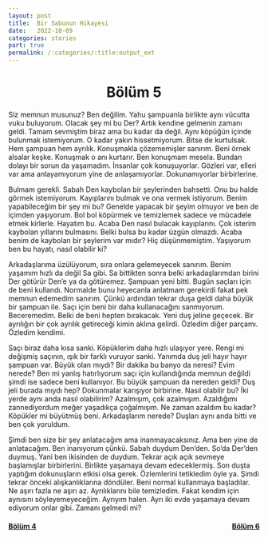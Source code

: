 ```yaml
---
layout: post
title:  Bir Sabunun Hikayesi
date:   2022-10-09
categories: stories
part: true
permalink: /:categories/:title:output_ext
---
```


<center>
<h1>Bölüm 5</h1>
</center>

Siz memnun musunuz? Ben değilim. Yahu şampuanla birlikte aynı vücutta vuku buluyorum. Olacak şey mi bu Der? Artık kendine gelmenin zamanı geldi. Tamam sevmiştim biraz ama bu kadar da değil. Aynı köpüğün içinde bulunmak istemiyorum. O kadar yakın hissetmiyorum. Bitse de kurtulsak. Hem şampuan hem ayrılık. Konuşmakla çözememişler sanırım. Beni örnek alsalar keşke. Konuşmak o anı kurtarır. Ben konuşmam mesela. Bundan dolayı bir sorun da yaşamadım. İnsanlar çok konuşuyorlar. Gözleri var, elleri var  ama anlayamıyorum yine de anlaşamıyorlar. Dokunamıyorlar birbirlerine.

Bulmam gerekli. Sabah Den kaybolan bir şeylerinden bahsetti. Onu bu halde görmek istemiyorum. Kayıplarını bulmak ve ona vermek istiyorum. Benim yapabileceğim bir şey mi bu? Genelde yapacak bir şeyim olmuyor ve ben de içimden yaşıyorum. Bol bol köpürmek ve temizlemek sadece ve mücadele etmek kirlerle. Hayatım bu. Acaba Den nasıl bulacak kayıplarını. Çok isterim kaybolan yıllarını bulmasını. Belki bulsa bu kadar üzgün olmazdı. Acaba benim de kaybolan bir şeylerim var mıdır? Hiç düşünmemiştim. Yaşıyorum ben bu hayatı, nasıl olabilir ki?

Arkadaşlarıma üzülüyorum, sıra onlara gelemeyecek sanırım. Benim yaşamım hızlı da değil Sa gibi. Sa bittikten sonra belki arkadaşlarımdan birini Der götürür Den’e  ya da götüremez. Şampuan yeni bitti. Bugün saçları için de beni kullandı. Normalde bunu heyecanla anlatmam gerekirdi fakat pek memnun edemedim sanırım. Çünkü ardından tekrar duşa geldi daha büyük bir şampuan ile. Saçı için beni bir daha kullanacağını sanmıyorum. Beceremedim. Belki de beni hepten bırakacak. Yeni duş jeline geçecek. Bir ayrılığın bir çok ayrılık getireceği kimin aklına gelirdi. Özledim diğer parçamı. Özledim kendimi.

Saçı biraz daha kısa sanki. Köpüklerim daha hızlı ulaşıyor yere. Rengi mi değişmiş saçının, ışık bir farklı vuruyor sanki. Yanımda duş jeli hayır hayır şampuan var. Büyük olan mıydı? Bir dakika bu banyo da neresi? Evim nerede? Ben mi yanlış hatırlıyorum saçı için kullandığında memnun değildi şimdi ise sadece beni kullanıyor. Bu büyük şampuan da nereden geldi? Duş jeli burada mıydı hep? Dokunmalar karışıyor birbirine. Nasıl olabilir bu? İki yerde aynı anda nasıl olabilirim? Azalmışım, çok azalmışım. Azaldığımı zannediyordum meğer yaşadıkça çoğalmışım. Ne zaman azaldım bu kadar? Köpükler mi büyütmüş beni. Arkadaşlarım nerede? Duşları aynı anda bitti ve ben çok yoruldum.

Şimdi ben size bir şey anlatacağım ama inanmayacaksınız. Ama ben yine de anlatacağım. Ben inanıyorum çünkü. Sabah duydum Den’den. So’da Der’den duymuş. Yani ben ikisinden de duydum. Tekrar açık açık sevmeye başlamışlar birbirlerini. Birlikte yaşamaya devam edeceklermiş. Son duşta yaptığım dokunuşların etkisi olsa gerek. Özlemlerini tetikledim öyle ya. Şimdi tekrar önceki alışkanlıklarına döndüler. Beni normal kullanmaya başladılar. Ne aşırı fazla ne aşırı az. Ayrılıklarını bile temizledim. Fakat kendim için aynısını söyleyemeyeceğim. Ayrıyım halen. Ayrı iki evde yaşamaya devam ediyorum onlar gibi. Zamanı gelmedi mi?

<h4><a style="float: left;" href="/stories/bir-sabunun-hikayesi-4.html"/>Bölüm 4<a style="float: right;" href="/stories/bir-sabunun-hikayesi-6.html"/>Bölüm 6</h4>
